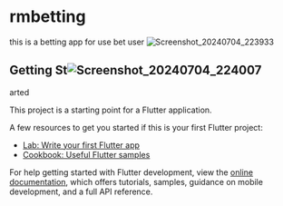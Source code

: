 # rmbetting

this is a betting app for use bet user
![Screenshot_20240704_223933](https://github.com/kgcemon/spinner_betting/assets/146537184/6b12562e-b56b-4828-9f16-7e9cf85fbd49)

## Getting St![Screenshot_20240704_224007](https://github.com/kgcemon/spinner_betting/assets/146537184/fd1a394c-2404-4668-90bf-eee1d7603afb)
arted

This project is a starting point for a Flutter application.

A few resources to get you started if this is your first Flutter project:

- [Lab: Write your first Flutter app](https://docs.flutter.dev/get-started/codelab)
- [Cookbook: Useful Flutter samples](https://docs.flutter.dev/cookbook)

For help getting started with Flutter development, view the
[online documentation](https://docs.flutter.dev/), which offers tutorials,
samples, guidance on mobile development, and a full API reference.
